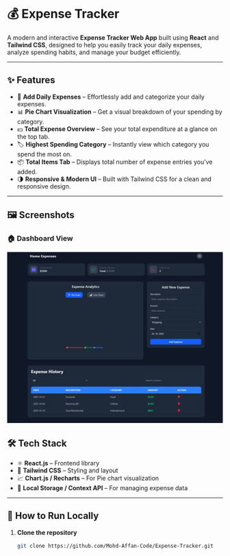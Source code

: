 # 💰 Expense Tracker

A modern and interactive **Expense Tracker Web App** built using **React** and **Tailwind CSS**, designed to help you easily track your daily expenses, analyze spending habits, and manage your budget efficiently.

---

## ✨ Features

- 🧾 **Add Daily Expenses** – Effortlessly add and categorize your daily expenses.
- 📊 **Pie Chart Visualization** – Get a visual breakdown of your spending by category.
- 💵 **Total Expense Overview** – See your total expenditure at a glance on the top tab.
- 🏷️ **Highest Spending Category** – Instantly view which category you spend the most on.
- 📦 **Total Items Tab** – Displays total number of expense entries you’ve added.
- 🌗 **Responsive & Modern UI** – Built with Tailwind CSS for a clean and responsive design.

---

## 🖼️ Screenshots

### 🏠 Dashboard View

![Dashboard Screenshot](./public/ScreenShot/ExpenseTracker.png)

## 🛠️ Tech Stack

- ⚛️ **React.js** – Frontend library
- 🎨 **Tailwind CSS** – Styling and layout
- 📈 **Chart.js / Recharts** – For Pie chart visualization
- 💾 **Local Storage / Context API** – For managing expense data

---

## 🚀 How to Run Locally

1. **Clone the repository**
   ```bash
   git clone https://github.com/Mohd-Affan-Code/Expense-Tracker.git
   ```
